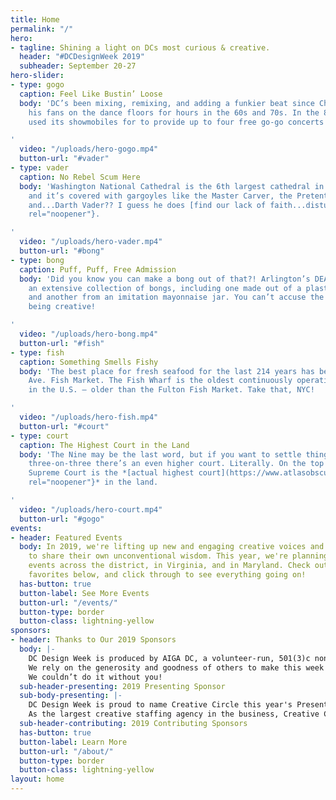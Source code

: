 ```yaml
---
title: Home
permalink: "/"
hero:
- tagline: Shining a light on DCs most curious & creative.
  header: "#DCDesignWeek 2019"
  subheader: September 20-27
hero-slider:
- type: gogo
  caption: Feel Like Bustin’ Loose
  body: 'DC’s been mixing, remixing, and adding a funkier beat since Chuck Brown kept
    his fans on the dance floors for hours in the 60s and 70s. In the 80s, the city
    used its showmobiles for to provide up to four free go-go concerts a day all summer!

'
  video: "/uploads/hero-gogo.mp4"
  button-url: "#vader"
- type: vader
  caption: No Rebel Scum Here
  body: 'Washington National Cathedral is the 6th largest cathedral in the world,
    and it’s covered with gargoyles like the Master Carver, the Pretentious Dragon,
    and...Darth Vader?? I guess he does [find our lack of faith...disturbing](https://www.youtube.com/watch?v=m0XuKORufGk){:target="_blank"
    rel="noopener"}.

'
  video: "/uploads/hero-vader.mp4"
  button-url: "#bong"
- type: bong
  caption: Puff, Puff, Free Admission
  body: 'Did you know you can make a bong out of that?! Arlington’s DEA Museum boasts
    an extensive collection of bongs, including one made out of a plastic honey bear
    and another from an imitation mayonnaise jar. You can’t accuse the DMV of not
    being creative!

'
  video: "/uploads/hero-bong.mp4"
  button-url: "#fish"
- type: fish
  caption: Something Smells Fishy
  body: 'The best place for fresh seafood for the last 214 years has been the Maine
    Ave. Fish Market. The Fish Wharf is the oldest continuously operating fish market
    in the U.S. — older than the Fulton Fish Market. Take that, NYC!

'
  video: "/uploads/hero-fish.mp4"
  button-url: "#court"
- type: court
  caption: The Highest Court in the Land
  body: 'The Nine may be the last word, but if you want to settle things with a little
    three-on-three there’s an even higher court. Literally. On the top floor of the
    Supreme Court is the *[actual highest court](https://www.atlasobscura.com/places/highest-court-of-the-land){:target="_blank"
    rel="noopener"}* in the land.

'
  video: "/uploads/hero-court.mp4"
  button-url: "#gogo"
events:
- header: Featured Events
  body: In 2019, we're lifting up new and engaging creative voices and practitioners
    to share their own unconventional wisdom. This year, we're planning almost 40
    events across the district, in Virginia, and in Maryland. Check out some of our
    favorites below, and click through to see everything going on!
  has-button: true
  button-label: See More Events
  button-url: "/events/"
  button-type: border
  button-class: lightning-yellow
sponsors:
- header: Thanks to Our 2019 Sponsors
  body: |-
    DC Design Week is produced by AIGA DC, a volunteer-run, 501(3)c nonprofit organization, in concert with a consortium of local associations, meetup groups and small businesses.
    We rely on the generosity and goodness of others to make this week of celebration a reality. Major thanks to the following partners and sponsors for your support and commitment to the DC design community.
    We couldn’t do it without you!
  sub-header-presenting: 2019 Presenting Sponsor
  sub-body-presenting: |-
    DC Design Week is proud to name Creative Circle this year's Presenting Sponsor!
    As the largest creative staffing agency in the business, Creative Circle makes people into teams. They connect advertising, creative, marketing, and interactive professionals with top companies throughout the U.S. and Canada, partnering with you on the best fit so that you can make great things happen.
  sub-header-contributing: 2019 Contributing Sponsors
  has-button: true
  button-label: Learn More
  button-url: "/about/"
  button-type: border
  button-class: lightning-yellow
layout: home
---
```


